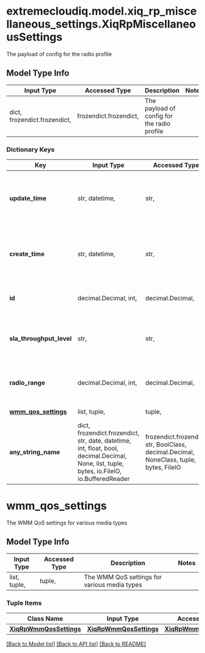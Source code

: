 # extremecloudiq.model.xiq_rp_miscellaneous_settings.XiqRpMiscellaneousSettings

The payload of config for the radio profile

## Model Type Info
Input Type | Accessed Type | Description | Notes
------------ | ------------- | ------------- | -------------
dict, frozendict.frozendict,  | frozendict.frozendict,  | The payload of config for the radio profile | 

### Dictionary Keys
Key | Input Type | Accessed Type | Description | Notes
------------ | ------------- | ------------- | ------------- | -------------
**update_time** | str, datetime,  | str,  | The last update time | value must conform to RFC-3339 date-time
**create_time** | str, datetime,  | str,  | The create time | value must conform to RFC-3339 date-time
**id** | decimal.Decimal, int,  | decimal.Decimal,  | The unique identifier | value must be a 64 bit integer
**sla_throughput_level** | str,  | str,  | The Client SLA options -- \&quot;NORMAL_DENSITY\&quot;, \&quot;HIGH_DENSITY\&quot; (performance-oriented), or \&quot;LOW_DENSITY\&quot; (coverage-oriented) | [optional] 
**radio_range** | decimal.Decimal, int,  | decimal.Decimal,  | The Outdoor Deployment for signal distance from 300 to 10000 meters | [optional] value must be a 32 bit integer
**[wmm_qos_settings](#wmm_qos_settings)** | list, tuple,  | tuple,  | The WMM QoS settings for various media types | [optional] 
**any_string_name** | dict, frozendict.frozendict, str, date, datetime, int, float, bool, decimal.Decimal, None, list, tuple, bytes, io.FileIO, io.BufferedReader | frozendict.frozendict, str, BoolClass, decimal.Decimal, NoneClass, tuple, bytes, FileIO | any string name can be used but the value must be the correct type | [optional]

# wmm_qos_settings

The WMM QoS settings for various media types

## Model Type Info
Input Type | Accessed Type | Description | Notes
------------ | ------------- | ------------- | -------------
list, tuple,  | tuple,  | The WMM QoS settings for various media types | 

### Tuple Items
Class Name | Input Type | Accessed Type | Description | Notes
------------- | ------------- | ------------- | ------------- | -------------
[**XiqRpWmmQosSettings**](XiqRpWmmQosSettings.md) | [**XiqRpWmmQosSettings**](XiqRpWmmQosSettings.md) | [**XiqRpWmmQosSettings**](XiqRpWmmQosSettings.md) |  | 

[[Back to Model list]](../../README.md#documentation-for-models) [[Back to API list]](../../README.md#documentation-for-api-endpoints) [[Back to README]](../../README.md)

